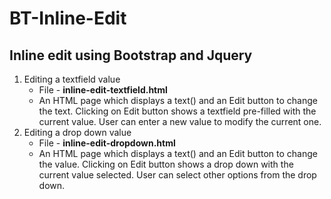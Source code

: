 # BT-Inline-Edit
Inline edit using Bootstrap and Jquery
--------------------------------------

1) Editing a textfield value
   - File - **inline-edit-textfield.html**
   - An HTML page which displays a text(<span>) and an Edit button to change the text. Clicking  on Edit button shows a textfield pre-filled with the current value. User        can enter a new value to modify the current one.
2) Editing a drop down value
   - File - **inline-edit-dropdown.html**
   - An HTML page which displays a text(<span>) and an Edit button to change the value. Clicking  on Edit button shows a drop down with the current value selected. User        can select other options from the drop down.
